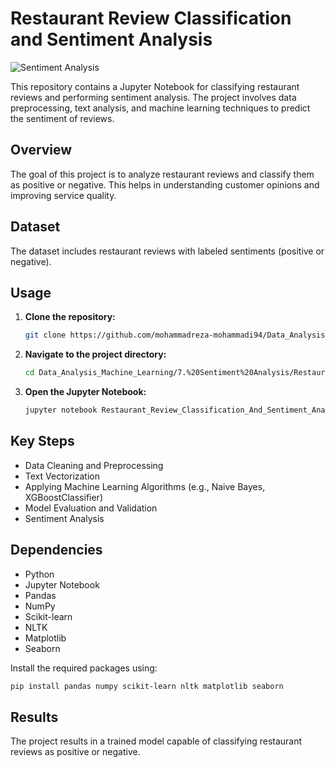 # Restaurant Review Classification and Sentiment Analysis

![Sentiment Analysis](https://cdn-icons-png.flaticon.com/512/3143/3143656.png)

This repository contains a Jupyter Notebook for classifying restaurant reviews and performing sentiment analysis. The project involves data preprocessing, text analysis, and machine learning techniques to predict the sentiment of reviews.

## Overview
The goal of this project is to analyze restaurant reviews and classify them as positive or negative. This helps in understanding customer opinions and improving service quality.

## Dataset
The dataset includes restaurant reviews with labeled sentiments (positive or negative).

## Usage
1. **Clone the repository:**
    ```bash
    git clone https://github.com/mohammadreza-mohammadi94/Data_Analysis_Machine_Learning.git
    ```
2. **Navigate to the project directory:**
    ```bash
    cd Data_Analysis_Machine_Learning/7.%20Sentiment%20Analysis/Restaurant%20Review%20Classification
    ```
3. **Open the Jupyter Notebook:**
    ```bash
    jupyter notebook Restaurant_Review_Classification_And_Sentiment_Analysis.ipynb
    ```

## Key Steps
- Data Cleaning and Preprocessing
- Text Vectorization
- Applying Machine Learning Algorithms (e.g., Naive Bayes, XGBoostClassifier)
- Model Evaluation and Validation
- Sentiment Analysis

## Dependencies
- Python
- Jupyter Notebook
- Pandas
- NumPy
- Scikit-learn
- NLTK
- Matplotlib
- Seaborn

Install the required packages using:
```bash
pip install pandas numpy scikit-learn nltk matplotlib seaborn
```

## Results
The project results in a trained model capable of classifying restaurant reviews as positive or negative.
